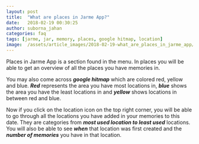 ```yaml
---
layout: post
title:  "What are places in Jarme App?"
date:   2018-02-19 00:30:25
author: suborna_jahan
categories: faq
tags: [jarme, jar, memory, places, google hitmap, location]
image:  /assets/article_images/2018-02-19-what_are_places_in_jarme_app/cover.jpg
---
```


Places in Jarme App is a section found in the menu. In places you will be able to get an overview of all the places you have memories in.

You may also come across ***google hitmap*** which are colored red, yellow and blue. ***Red*** represents the area you have most locations in, ***blue*** shows the area you have the least locations in and ***yellow*** shows locations in between red and blue.

Now if you click on the location icon on the top right corner, you will be able to go through all the locations you have added in your memories to this date. They are categories from ***most used location to least used*** locations. You will also be able to see ***when*** that location was first created and the ***number of memories*** you have in that location.